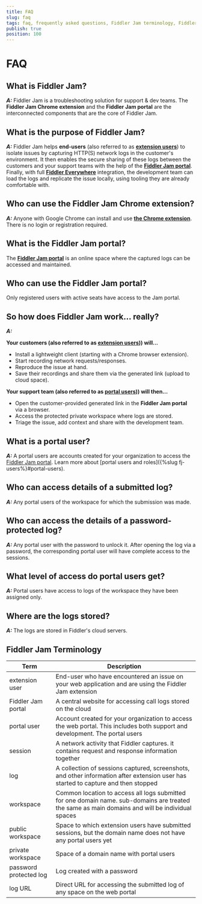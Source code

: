 ```yaml
---
title: FAQ
slug: faq
tags: faq, frequently asked questions, Fiddler Jam terminology, Fiddler Jam help
publish: true
position: 100
---
```


# FAQ

## What is Fiddler Jam?  

**_A:_** Fiddler Jam is a troubleshooting solution for support & dev teams. The **Fiddler Jam Chrome extension** and the **Fiddler Jam portal** are the interconnected components that are the core of Fiddler Jam.

## What is the purpose of Fiddler Jam?  

**_A:_** Fiddler Jam helps **end-users** (also referred to as [**extension users**](#fiddler-jam-terminology)) to isolate issues by capturing HTTP(S) network logs in the customer's environment. It then enables the secure sharing of these logs between the customers and your support teams with the help of the [**Fiddler Jam portal**](https://jam.getfiddler.com). Finally, with full [**Fiddler Everywhere**](https://docs.telerik.com/fiddler-everywhere/introduction) integration, the development team can load the logs and replicate the issue locally, using tooling they are already comfortable with.  

## Who can use the Fiddler Jam Chrome extension?

**_A:_** Anyone with Google Chrome can install and use [**the Chrome extension**](#). There is no login or registration required.

## What is the Fiddler Jam portal?

The [**Fiddler Jam portal**](https://jam.getfiddler.com) is an online space where the captured logs can be accessed and maintained. 

## Who can use the Fiddler Jam portal?

Only registered users with active seats have access to the Jam portal.

## So how does Fiddler Jam work... really?  

**_A:_**  

**Your customers (also referred to as [extension users](#fiddler-jam-terminology))) will...**  
- Install a lightweight client (starting with a Chrome browser extension).
- Start recording network requests/responses.
- Reproduce the issue at hand.
- Save their recordings and share them via the generated link (upload to cloud space).  

**Your support team (also referred to as [portal users](#fiddler-jam-terminology))) will then...**  
- Open the customer-provided generated link in the **Fiddler Jam portal** via a browser.
- Access the protected private workspace where logs are stored.
- Triage the issue, add context and share with the development team.


## What is a portal user?

**_A:_** A portal users are accounts created for your organization to access the [Fiddler Jam portal](https://jam.getfiddler.com/). Learn more about [portal users and roles]({%slug fj-users%}#portal-users).

## Who can access details of a submitted log?

**_A:_** Any portal users of the workspace for which the submission was made.

## Who can access the details of a password-protected log?

**_A:_** Any portal user with the password to unlock it. After opening the log via a password, the corresponding portal user will have complete access to the sessions.

## What level of access do portal users get?

**_A:_** Portal users have access to logs of the workspace they have been assigned only.

## Where are the logs stored?

**_A:_** The logs are stored in Fiddler's cloud servers.

## Fiddler Jam Terminology

| Term      |   Description |
|---    |---    |
|  extension user  |   End-user who have encountered an issue on your web application and are using the Fiddler Jam extension |
|  Fiddler Jam portal   |   A central website for accessing call logs stored on the cloud    |
|  portal user    | Account created for your organization to access the web portal. This includes both support and development. The portal users  |
|  session |   A network activity that Fiddler captures. it contains request and response information together   |
|  log |   A collection of sessions captured, screenshots, and other information after extension user has started to capture and then stopped   |
|  workspace   |   Common location to access all logs submitted for one domain name. sub-domains are treated the same as main domains and will be individual spaces    |
|  public workspace     |   Space to which extension users have submitted sessions, but the domain name does not have any portal users yet   |
|  private workspace    |   Space of a domain name with portal users    |
|  password protected log  |   Log created with a password |
|  log URL |  Direct URL for accessing the submitted log of any space on the web portal    |
